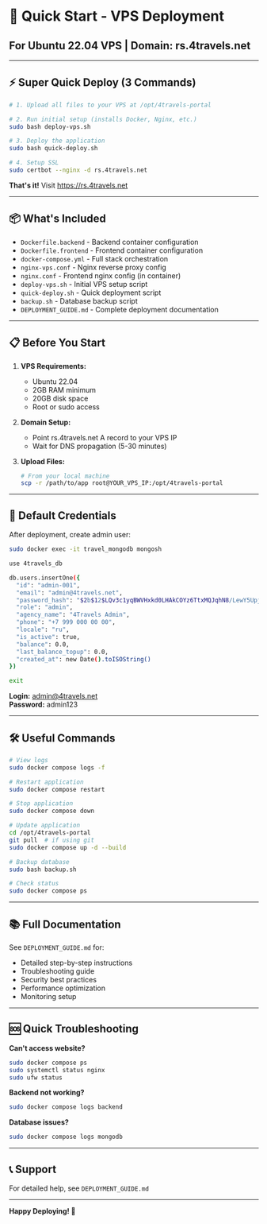 # 🚀 Quick Start - VPS Deployment

## For Ubuntu 22.04 VPS | Domain: rs.4travels.net

---

## ⚡ Super Quick Deploy (3 Commands)

```bash
# 1. Upload all files to your VPS at /opt/4travels-portal

# 2. Run initial setup (installs Docker, Nginx, etc.)
sudo bash deploy-vps.sh

# 3. Deploy the application
sudo bash quick-deploy.sh

# 4. Setup SSL
sudo certbot --nginx -d rs.4travels.net
```

**That's it!** Visit https://rs.4travels.net

---

## 📦 What's Included

- `Dockerfile.backend` - Backend container configuration
- `Dockerfile.frontend` - Frontend container configuration  
- `docker-compose.yml` - Full stack orchestration
- `nginx-vps.conf` - Nginx reverse proxy config
- `nginx.conf` - Frontend nginx config (in container)
- `deploy-vps.sh` - Initial VPS setup script
- `quick-deploy.sh` - Quick deployment script
- `backup.sh` - Database backup script
- `DEPLOYMENT_GUIDE.md` - Complete deployment documentation

---

## 📋 Before You Start

1. **VPS Requirements:**
   - Ubuntu 22.04
   - 2GB RAM minimum
   - 20GB disk space
   - Root or sudo access

2. **Domain Setup:**
   - Point rs.4travels.net A record to your VPS IP
   - Wait for DNS propagation (5-30 minutes)

3. **Upload Files:**
   ```bash
   # From your local machine
   scp -r /path/to/app root@YOUR_VPS_IP:/opt/4travels-portal
   ```

---

## 🔐 Default Credentials

After deployment, create admin user:

```bash
sudo docker exec -it travel_mongodb mongosh

use 4travels_db

db.users.insertOne({
  "id": "admin-001",
  "email": "admin@4travels.net",
  "password_hash": "$2b$12$LQv3c1yqBWVHxkd0LHAkCOYz6TtxMQJqhN8/LewY5UpjpGXGUgO3G",
  "role": "admin",
  "agency_name": "4Travels Admin",
  "phone": "+7 999 000 00 00",
  "locale": "ru",
  "is_active": true,
  "balance": 0.0,
  "last_balance_topup": 0.0,
  "created_at": new Date().toISOString()
})

exit
```

**Login:** admin@4travels.net  
**Password:** admin123

---

## 🛠️ Useful Commands

```bash
# View logs
sudo docker compose logs -f

# Restart application
sudo docker compose restart

# Stop application
sudo docker compose down

# Update application
cd /opt/4travels-portal
git pull  # if using git
sudo docker compose up -d --build

# Backup database
sudo bash backup.sh

# Check status
sudo docker compose ps
```

---

## 📚 Full Documentation

See `DEPLOYMENT_GUIDE.md` for:
- Detailed step-by-step instructions
- Troubleshooting guide
- Security best practices
- Performance optimization
- Monitoring setup

---

## 🆘 Quick Troubleshooting

**Can't access website?**
```bash
sudo docker compose ps
sudo systemctl status nginx
sudo ufw status
```

**Backend not working?**
```bash
sudo docker compose logs backend
```

**Database issues?**
```bash
sudo docker compose logs mongodb
```

---

## 📞 Support

For detailed help, see `DEPLOYMENT_GUIDE.md`

---

**Happy Deploying! 🎉**
